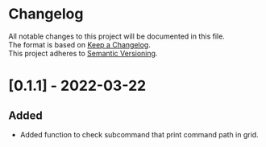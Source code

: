 # Changelog
All notable changes to this project will be documented in this file.  
The format is based on [Keep a Changelog](https://keepachangelog.com/en/1.0.0/).   
This project adheres to [Semantic Versioning](https://semver.org/spec/v2.0.0.html).

# [0.1.1] - 2022-03-22
## Added 
- Added function to check subcommand that print command path in grid.
